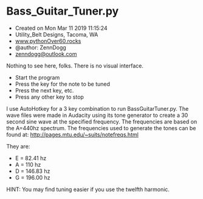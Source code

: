 # Bass_Guitar_Tuner.py

- Created on Mon Mar 11 2019 11:15:24
- Utility_Belt Designs, Tacoma, WA
- www.pythonOver60.rocks
- @author: ZennDogg
- zenndogg@outlook.com


Nothing to see here, folks.  There is no visual interface.

- Start the program
- Press the key for the note to be tuned
- Press the next key, etc.
- Press any other key to stop

I use AutoHotkey for a 3 key combination to run BassGuitarTuner.py.
The wave files were made in Audacity using its tone generator to create
a 30 second sine wave at the specified frequency. The frequencies are
based on the A=440hz spectrum. The frequencies used to generate the
tones can be found at: http://pages.mtu.edu/~suits/notefreqs.html

They are:
  - E = 82.41  hz
  - A = 110    hz
  - D = 146.83 hz
  - G = 196.00 hz
    
HINT: You may find tuning easier if you use the twelfth harmonic.
